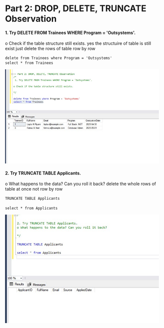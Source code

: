 # Part 2: DROP, DELETE, TRUNCATE Observation
#### 1. Try DELETE FROM Trainees WHERE Program = 'Outsystems'. 

o Check if the table structure still exists.
yes the structuire of table is still exist just delete the rows of table row by row 
```
delete from Trainees where Program = 'Outsystems'
select * from Trainees
```
!['DELETE FROM Trainees WHERE Program = 'Outsystems''](images/2.1.jpg)

#### 2. Try TRUNCATE TABLE Applicants. 

o What happens to the data? Can you roll it back?
delete the whole rows of table at once not row by row 
```
TRUNCATE TABLE Applicants

select * from Applicants
```
!['TRUNCATE TABLE Applicants'](images/2.2.jpg)

